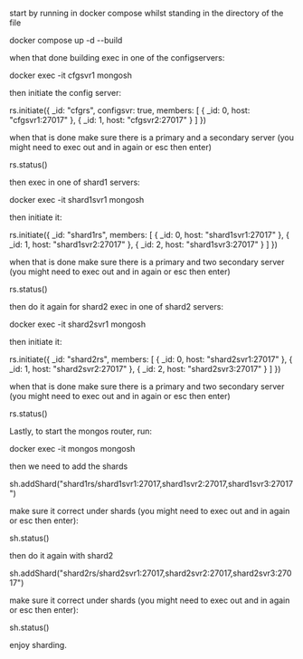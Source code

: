 start by running in docker compose whilst standing in the directory of the file

docker compose up -d --build

when that done building exec in one of the configservers:

docker exec -it cfgsvr1 mongosh

then initiate the config server:

rs.initiate({
  _id: "cfgrs",
  configsvr: true,
  members: [
    { _id: 0, host: "cfgsvr1:27017" },
    { _id: 1, host: "cfgsvr2:27017" }
  ]
})

when that is done make sure there is a primary and a secondary server (you might need to exec out and in again or esc then enter)

rs.status()

then exec in one of shard1 servers:

docker exec -it shard1svr1 mongosh

then initiate it:

rs.initiate({
  _id: "shard1rs",
  members: [
    { _id: 0, host: "shard1svr1:27017" },
    { _id: 1, host: "shard1svr2:27017" },
    { _id: 2, host: "shard1svr3:27017" }
  ]
})

when that is done make sure there is a primary and two secondary server (you might need to exec out and in again or esc then enter)

rs.status()

then do it again for shard2 exec in one of shard2 servers:

docker exec -it shard2svr1 mongosh

then initiate it:

rs.initiate({
  _id: "shard2rs",
  members: [
    { _id: 0, host: "shard2svr1:27017" },
    { _id: 1, host: "shard2svr2:27017" },
    { _id: 2, host: "shard2svr3:27017" }
  ]
})

when that is done make sure there is a primary and two secondary server (you might need to exec out and in again or esc then enter)

rs.status()

Lastly, to start the mongos router, run:

docker exec -it mongos mongosh

then we need to add the shards

sh.addShard("shard1rs/shard1svr1:27017,shard1svr2:27017,shard1svr3:27017")

make sure it correct under shards (you might need to exec out and in again or esc then enter):

sh.status()

then do it again with shard2 

sh.addShard("shard2rs/shard2svr1:27017,shard2svr2:27017,shard2svr3:27017")

make sure it correct under shards (you might need to exec out and in again or esc then enter):

sh.status()

enjoy sharding.


 